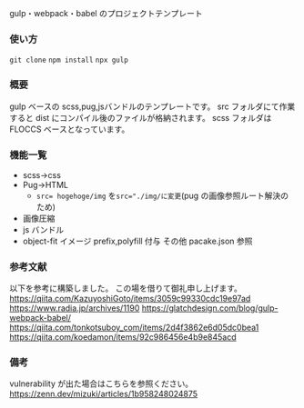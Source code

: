 gulp・webpack・babel のプロジェクトテンプレート

### 使い方

`git clone`
`npm install`
`npx gulp`

### 概要

gulp ベースの scss,pug,jsバンドルのテンプレートです。
src フォルダにて作業すると dist にコンパイル後のファイルが格納されます。
scss フォルダは FLOCCS ベースとなっています。

### 機能一覧

- scss->css
- Pug->HTML
  - `src= hogehoge/img` を`src="./img/に変更`(pug の画像参照ルート解決のため)
- 画像圧縮
- js バンドル
- object-fit イメージ prefix,polyfill 付与
  その他 pacake.json 参照

### 参考文献

以下を参考に構築しました。
この場を借りて御礼申し上げます。
https://qiita.com/KazuyoshiGoto/items/3059c99330cdc19e97ad
https://www.radia.jp/archives/1190
https://glatchdesign.com/blog/gulp-webpack-babel/
https://qiita.com/tonkotsuboy_com/items/2d4f3862e6d05dc0bea1
https://qiita.com/koedamon/items/92c986456e4b9e845acd

### 備考

vulnerability が出た場合はこちらを参照ください。
https://zenn.dev/mizuki/articles/1b958248024875

